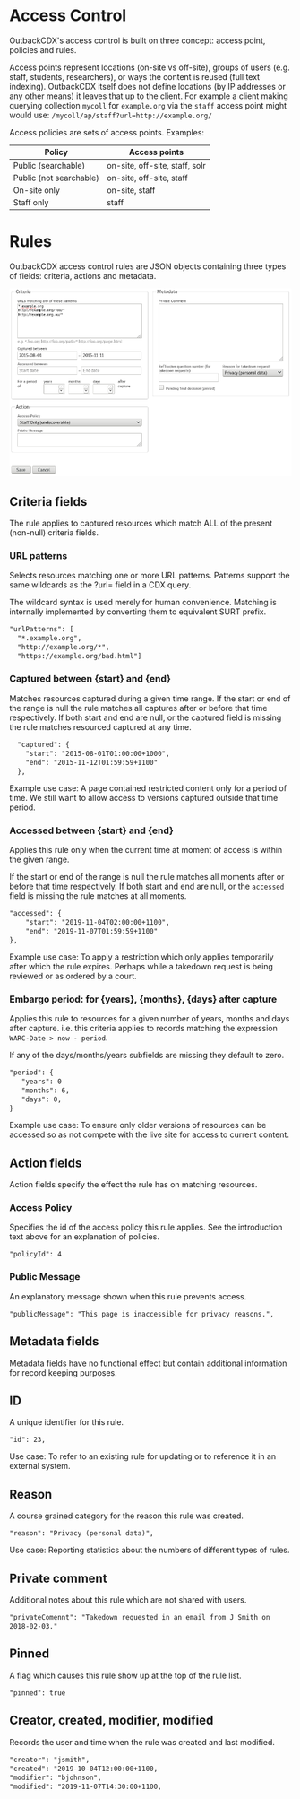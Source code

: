 # Access Control

OutbackCDX's access control is built on three concept: access point, policies and rules.

Access points represent locations (on-site vs off-site), groups of users (e.g. staff, students, researchers),
or ways the content is reused (full text indexing). OutbackCDX itself does not define locations (by IP addresses
or any other means) it leaves that up to the client. For example a client making querying collection `mycoll` 
for `example.org` via the `staff` access point might would use: `/mycoll/ap/staff?url=http://example.org/`

Access policies are sets of access points. Examples:

| Policy                  | Access points |
|-------------------------|---------------|
| Public (searchable)     | on-site, off-site, staff, solr |
| Public (not searchable) | on-site, off-site, staff |
| On-site only            | on-site, staff |
| Staff only              | staff |


# Rules

OutbackCDX access control rules are JSON objects containing three types of fields: criteria, actions and metadata.

![Rule editor example](access-control-rule-example.png)

## Criteria fields

The rule applies to captured resources which match ALL of the present (non-null) criteria fields.

### URL patterns

Selects resources matching one or more URL patterns. Patterns support the same wildcards as the ?url= field in a CDX query.

The wildcard syntax is used merely for human convenience. Matching is internally implemented by converting them to
equivalent SURT prefix.

```
"urlPatterns": [
  "*.example.org",
  "http://example.org/*",
  "https://example.org/bad.html"]
```

### Captured between {start} and {end}

Matches resources captured during a given time range. If the start or end of the range is null the rule matches
all captures after or before that time respectively. If both start and end are null, or the captured field is 
missing the rule matches resourced captured at any time.

```
  "captured": {
    "start": "2015-08-01T01:00:00+1000",
    "end": "2015-11-12T01:59:59+1100"
  },
```

Example use case: A page contained restricted content only for a period of time. We still want to allow access
to versions captured outside that time period.

### Accessed between {start} and {end}

Applies this rule only when the current time at moment of access is within the given range.

If the start or end of the range is null the rule matches all moments after or before that time respectively. If
both start and end are null, or the `accessed` field is missing the rule matches at all moments.

```
"accessed": {
    "start": "2019-11-04T02:00:00+1100",
    "end": "2019-11-07T01:59:59+1100"
},
```

Example use case: To apply a restriction which only applies temporarily after which the rule expires. Perhaps while a
takedown request is being reviewed or as ordered by a court.

### Embargo period: for {years}, {months}, {days} after capture

Applies this rule to resources for a given number of years, months and days after capture. i.e. this criteria
applies to records matching the expression `WARC-Date > now - period`.

If any of the days/months/years subfields are missing they default to zero.

```
"period": {
   "years": 0
   "months": 6,
   "days": 0,
}
```

Example use case: To ensure only older versions of resources can be accessed so as not compete with the live site for
access to current content.


## Action fields

Action fields specify the effect the rule has on matching resources.

### Access Policy

Specifies the id of the access policy this rule applies. See the introduction text above for an explanation of policies.

```
"policyId": 4

```

### Public Message

An explanatory message shown when this rule prevents access.

```
"publicMessage": "This page is inaccessible for privacy reasons.",
```

## Metadata fields

Metadata fields have no functional effect but contain additional information for record keeping purposes.

## ID

A unique identifier for this rule.

```
"id": 23,
```

Use case: To refer to an existing rule for updating or to reference it in an external system.

## Reason

A course grained category for the reason this rule was created.

```
"reason": "Privacy (personal data)",
```

Use case: Reporting statistics about the numbers of different types of rules.

## Private comment

Additional notes about this rule which are not shared with users.

```
"privateComennt": "Takedown requested in an email from J Smith on 2018-02-03."
```

## Pinned

A flag which causes this rule show up at the top of the rule list.

```
"pinned": true
```

## Creator, created, modifier, modified

Records the user and time when the rule was created and last modified.

```
"creator": "jsmith",
"created": "2019-10-04T12:00:00+1100,
"modifier": "bjohnson",
"modified": "2019-11-07T14:30:00+1100,
```
